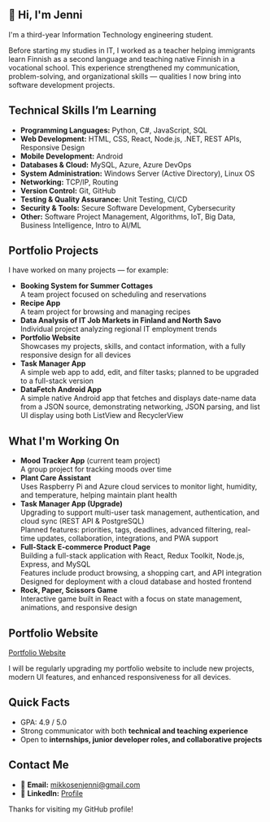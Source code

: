 ## 👋 Hi, I'm Jenni

I'm a third-year Information Technology engineering student.

Before starting my studies in IT, I worked as a teacher helping immigrants learn Finnish as a second language and teaching native Finnish in a vocational school. This experience strengthened my communication, problem-solving, and organizational skills — qualities I now bring into software development projects.

## Technical Skills I’m Learning

- **Programming Languages:** Python, C#, JavaScript, SQL
- **Web Development:** HTML, CSS, React, Node.js, .NET, REST APIs, Responsive Design
- **Mobile Development:** Android
- **Databases & Cloud:** MySQL, Azure, Azure DevOps
- **System Administration:** Windows Server (Active Directory), Linux OS
- **Networking:** TCP/IP, Routing
- **Version Control:** Git, GitHub
- **Testing & Quality Assurance:** Unit Testing, CI/CD
- **Security & Tools:** Secure Software Development, Cybersecurity
- **Other:** Software Project Management, Algorithms, IoT, Big Data, Business Intelligence, Intro to AI/ML

## Portfolio Projects

I have worked on many projects — for example:

- **Booking System for Summer Cottages**  
  A team project focused on scheduling and reservations  
- **Recipe App**  
  A team project for browsing and managing recipes  
- **Data Analysis of IT Job Markets in Finland and North Savo**  
  Individual project analyzing regional IT employment trends
- **Portfolio Website**  
  Showcases my projects, skills, and contact information, with a fully responsive design for all devices
- **Task Manager App**  
  A simple web app to add, edit, and filter tasks; planned to be upgraded to a full-stack version
- **DataFetch Android App**  
  A simple native Android app that fetches and displays date-name data from a JSON source, demonstrating networking, JSON parsing, and list UI display using both ListView and RecyclerView

## What I'm Working On

- **Mood Tracker App** (current team project)  
  A group project for tracking moods over time 
- **Plant Care Assistant**  
  Uses Raspberry Pi and Azure cloud services to monitor light, humidity, and temperature, helping maintain plant health
- **Task Manager App (Upgrade)**  
  Upgrading to support multi-user task management, authentication, and cloud sync (REST API & PostgreSQL)  
  Planned features: priorities, tags, deadlines, advanced filtering, real-time updates, collaboration, integrations, and PWA support
- **Full-Stack E-commerce Product Page**  
  Building a full-stack application with React, Redux Toolkit, Node.js, Express, and MySQL  
  Features include product browsing, a shopping cart, and API integration  
  Designed for deployment with a cloud database and hosted frontend
- **Rock, Paper, Scissors Game**  
  Interactive game built in React with a focus on state management, animations, and responsive design


## Portfolio Website

[Portfolio Website](https://jenni-mikkonen.netlify.app/)

I will be regularly upgrading my portfolio website to include new projects, modern UI features, and enhanced responsiveness for all devices.	

## Quick Facts

- GPA: 4.9 / 5.0
- Strong communicator with both **technical and teaching experience**
- Open to **internships, junior developer roles, and collaborative projects**

## Contact Me

- 📧 **Email:** mikkosenjenni@gmail.com
- 💼 **LinkedIn:** [Profile](https://linkedin.com/in/jenni-e-mikkonen)


Thanks for visiting my GitHub profile!
